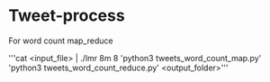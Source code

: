 # Tweet-process

For word count map_reduce

'''cat <input_file> | ./lmr 8m 8 'python3 tweets_word_count_map.py' 'python3 tweets_word_count_reduce.py' <output_folder>'''